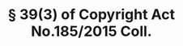 ---
title: "§ 39(3) of Copyright Act No.185/2015 Coll."
draft: false
exceptions:
- info53f
memberstates:
- SK
score: 3
compensation:
- No compensation
remarks: |
 


link: "https://www.slov-lex.sk/pravne-predpisy/SK/ZZ/2015/185/20160701"
---